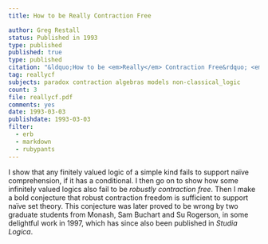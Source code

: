 ```yaml
---
title: How to be Really Contraction Free

author: Greg Restall
status: Published in 1993
type: published
published: true
type: published
citation: "&ldquo;How to be <em>Really</em> Contraction Free&rdquo; <em>Studia Logica</em> 52 (1993) 381&ndash;391."
tag: reallycf
subjects: paradox contraction algebras models non-classical_logic
count: 3
file: reallycf.pdf
comments: yes
date: 1993-03-03
publishdate: 1993-03-03
filter:
  - erb
  - markdown
  - rubypants
---
```

I show that any finitely valued logic of a simple kind fails to support na&iuml;ve comprehension, if it has a conditional. I then go on to show how some infinitely valued logics also fail to be _robustly contraction free_. Then I make a bold conjecture that robust contraction freedom is sufficient to support na&iuml;ve set theory. This conjecture was later proved to be wrong by two graduate students from Monash, Sam Buchart and Su Rogerson, in some delightful work in 1997, which has since also been published in _Studia Logica_.
